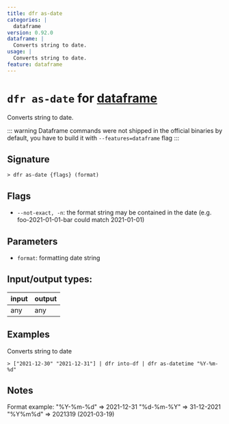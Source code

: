 ```yaml
---
title: dfr as-date
categories: |
  dataframe
version: 0.92.0
dataframe: |
  Converts string to date.
usage: |
  Converts string to date.
feature: dataframe
---
```

<!-- This file is automatically generated. Please edit the command in https://github.com/nushell/nushell instead. -->

# `dfr as-date` for [dataframe](/commands/categories/dataframe.md)

<div class='command-title'>Converts string to date.</div>

::: warning
Dataframe commands were not shipped in the official binaries by default, you have to build it with `--features=dataframe` flag
:::

## Signature

```> dfr as-date {flags} (format)```

## Flags

 -  `--not-exact, -n`: the format string may be contained in the date (e.g. foo-2021-01-01-bar could match 2021-01-01)

## Parameters

 -  `format`: formatting date string


## Input/output types:

| input | output |
| ----- | ------ |
| any   | any    |

## Examples

Converts string to date
```nu
> ["2021-12-30" "2021-12-31"] | dfr into-df | dfr as-datetime "%Y-%m-%d"

```

## Notes
Format example:
        "%Y-%m-%d"    => 2021-12-31
        "%d-%m-%Y"    => 31-12-2021
        "%Y%m%d"      => 2021319 (2021-03-19)